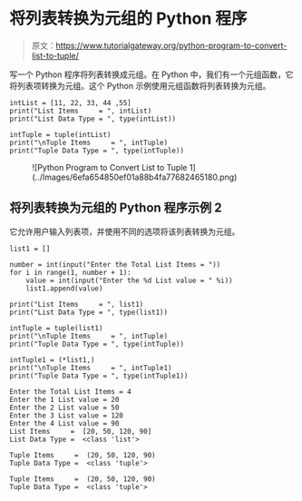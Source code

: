 # 将列表转换为元组的 Python 程序

> 原文：<https://www.tutorialgateway.org/python-program-to-convert-list-to-tuple/>

写一个 Python 程序将列表转换成元组。在 Python 中，我们有一个元组函数，它将列表项转换为元组。这个 Python 示例使用元组函数将列表转换为元组。

```
intList = [11, 22, 33, 44 ,55]
print("List Items     = ", intList)
print("List Data Type = ", type(intList))

intTuple = tuple(intList)
print("\nTuple Items     = ", intTuple)
print("Tuple Data Type = ", type(intTuple))
```

<figure class="wp-block-image size-large">![Python Program to Convert List to Tuple 1](../Images/6efa654850ef01a88b4fa77682465180.png)</figure>

## 将列表转换为元组的 Python 程序示例 2

它允许用户输入列表项，并使用不同的选项将该列表转换为元组。

```
list1 = []

number = int(input("Enter the Total List Items = "))
for i in range(1, number + 1):
    value = int(input("Enter the %d List value = " %i))
    list1.append(value)

print("List Items     = ", list1)
print("List Data Type = ", type(list1))

intTuple = tuple(list1)
print("\nTuple Items     = ", intTuple)
print("Tuple Data Type = ", type(intTuple))

intTuple1 = (*list1,)
print("\nTuple Items     = ", intTuple1)
print("Tuple Data Type = ", type(intTuple1))
```

```
Enter the Total List Items = 4
Enter the 1 List value = 20
Enter the 2 List value = 50
Enter the 3 List value = 120
Enter the 4 List value = 90
List Items     =  [20, 50, 120, 90]
List Data Type =  <class 'list'>

Tuple Items     =  (20, 50, 120, 90)
Tuple Data Type =  <class 'tuple'>

Tuple Items     =  (20, 50, 120, 90)
Tuple Data Type =  <class 'tuple'>
```